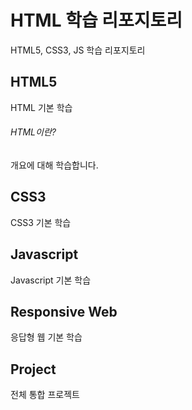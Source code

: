 # HTML 학습 리포지토리
HTML5, CSS3, JS 학습 리포지토리

## HTML5
HTML 기본 학습

###### HTML이란?
개요에 대해 학습합니다.

## CSS3
CSS3 기본 학습

## Javascript 
Javascript 기본 학습

## Responsive Web
응답형 웹 기본 학습

## Project
전체 통합 프로젝트
